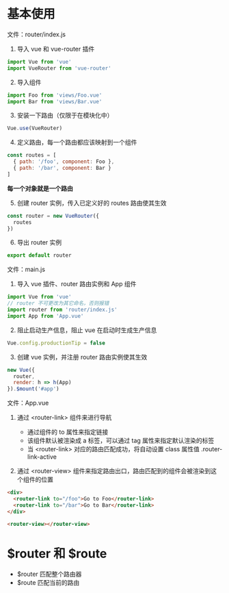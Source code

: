 # 基本使用

文件：router/index.js

1. 导入 vue 和 vue-router 插件

```javascript
import Vue from 'vue'
import VueRouter from 'vue-router'
```

2. 导入组件

```javascript
import Foo from 'views/Foo.vue'
import Bar from 'views/Bar.vue'
```

3. 安装一下路由（仅限于在模块化中）

```javascript
Vue.use(VueRouter)
```

4. 定义路由，每一个路由都应该映射到一个组件

```javascript
const routes = [
  { path: '/foo', component: Foo },
  { path: '/bar', component: Bar }
]
```

**每一个对象就是一个路由**

5. 创建 router 实例，传入已定义好的 routes 路由使其生效

```javascript
const router = new VueRouter({
  routes
})
```

6. 导出 router 实例

```javascript
export default router
```

文件：main.js

1. 导入 vue 插件、router 路由实例和 App 组件

```javascript
import Vue from 'vue'
// router 不可更改为其它命名，否则报错
import router from 'router/index.js'
import App from 'App.vue'
```

2. 阻止启动生产信息，阻止 vue 在启动时生成生产信息

```javascript
Vue.config.productionTip = false
```

3. 创建 vue 实例，并注册 router 路由实例使其生效

```javascript
new Vue({
  router,
  render: h => h(App)
}).$mount('#app')
```

文件：App.vue

1. 通过 \<router-link> 组件来进行导航
   - 通过组件的 to 属性来指定链接
   - 该组件默认被渲染成 a 标签，可以通过 tag 属性来指定默认渲染的标签
   - 当 \<router-link> 对应的路由匹配成功，将自动设置 class 属性值 .router-link-active

2. 通过 \<router-view> 组件来指定路由出口，路由匹配到的组件会被渲染到这个组件的位置

```html
<div>
  <router-link to="/foo">Go to Foo</router-link>
  <router-link to="/bar">Go to Bar</router-link>
</div>

<router-view></router-view>
```

# $router 和 $route

- $router 匹配整个路由器
- $route 匹配当前的路由
